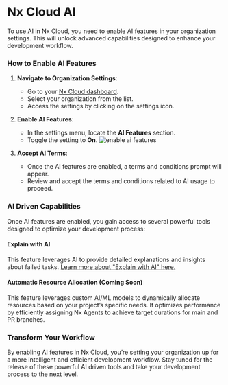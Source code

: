 # Nx Cloud AI

To use AI in Nx Cloud, you need to enable AI features in your organization settings. This will unlock advanced capabilities designed to enhance your development workflow.

### How to Enable AI Features

1. **Navigate to Organization Settings**:

   -  Go to your [Nx Cloud dashboard](https://cloud.nx.app/orgs?utm_source=nx.dev&utm_campaign=ai).
   -  Select your organization from the list.
   -  Access the settings by clicking on the settings icon.

2. **Enable AI Features**:

   -  In the settings menu, locate the **AI Features** section.
   -  Toggle the setting to **On**.
      ![enable ai features](/nx-cloud/features/ai-features.png)

3. **Accept AI Terms**:
   -  Once the AI features are enabled, a terms and conditions prompt will appear.
   -  Review and accept the terms and conditions related to AI usage to proceed.

### AI Driven Capabilities

Once AI features are enabled, you gain access to several powerful tools designed to optimize your development process:

#### Explain with AI

This feature leverages AI to provide detailed explanations and insights about failed tasks. [Learn more about "Explain with AI" here.](/ci/troubleshooting/explain-with-ai)

#### Automatic Resource Allocation (Coming Soon)

This feature leverages custom AI/ML models to dynamically allocate resources based on your project’s specific needs. It optimizes performance by efficiently assigning Nx Agents to achieve target durations for main and PR branches.

### Transform Your Workflow

By enabling AI features in Nx Cloud, you’re setting your organization up for a more intelligent and efficient development workflow. Stay tuned for the release of these powerful AI driven tools and take your development process to the next level.
